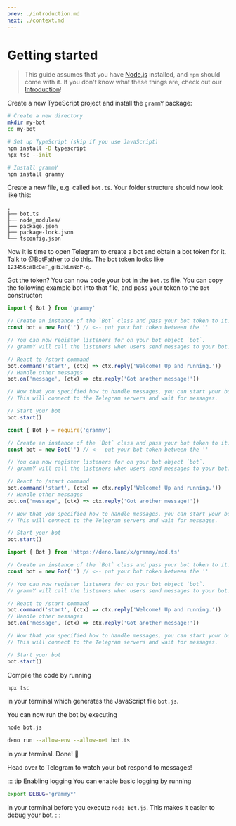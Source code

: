 ```yaml
---
prev: ./introduction.md
next: ./context.md
---
```


# Getting started

> This guide assumes that you have [Node.js](https://nodejs.org) installed, and `npm` should come with it.
> If you don't know what these things are, check out our [Introduction](./introduction.md)!

Create a new TypeScript project and install the `grammY` package:

```bash
# Create a new directory
mkdir my-bot
cd my-bot

# Set up TypeScript (skip if you use JavaScript)
npm install -D typescript
npx tsc --init

# Install grammY
npm install grammy
```

Create a new file, e.g. called `bot.ts`.
Your folder structure should now look like this:

```asciiart:no-line-numbers
.
├── bot.ts
├── node_modules/
├── package.json
├── package-lock.json
└── tsconfig.json
```

Now it is time to open Telegram to create a bot and obtain a bot token for it.
Talk to [@BotFather](https://telegram.me/BotFather) to do this.
The bot token looks like `123456:aBcDeF_gHiJkLmNoP-q`.

Got the token? You can now code your bot in the `bot.ts` file.
You can copy the following example bot into that file, and pass your token to the `Bot` constructor:

<CodeGroup>
 <CodeGroupItem title="TS">

```ts
import { Bot } from 'grammy'

// Create an instance of the `Bot` class and pass your bot token to it.
const bot = new Bot('') // <-- put your bot token between the ''

// You can now register listeners for on your bot object `bot`.
// grammY will call the listeners when users send messages to your bot.

// React to /start command
bot.command('start', (ctx) => ctx.reply('Welcome! Up and running.'))
// Handle other messages
bot.on('message', (ctx) => ctx.reply('Got another message!'))

// Now that you specified how to handle messages, you can start your bot.
// This will connect to the Telegram servers and wait for messages.

// Start your bot
bot.start()
```

 </CodeGroupItem>
 <CodeGroupItem title="JS">

```js
const { Bot } = require('grammy')

// Create an instance of the `Bot` class and pass your bot token to it.
const bot = new Bot('') // <-- put your bot token between the ''

// You can now register listeners for on your bot object `bot`.
// grammY will call the listeners when users send messages to your bot.

// React to /start command
bot.command('start', (ctx) => ctx.reply('Welcome! Up and running.'))
// Handle other messages
bot.on('message', (ctx) => ctx.reply('Got another message!'))

// Now that you specified how to handle messages, you can start your bot.
// This will connect to the Telegram servers and wait for messages.

// Start your bot
bot.start()
```

 </CodeGroupItem>
 <CodeGroupItem title="Deno">

```ts
import { Bot } from 'https://deno.land/x/grammy/mod.ts'

// Create an instance of the `Bot` class and pass your bot token to it.
const bot = new Bot('') // <-- put your bot token between the ''

// You can now register listeners for on your bot object `bot`.
// grammY will call the listeners when users send messages to your bot.

// React to /start command
bot.command('start', (ctx) => ctx.reply('Welcome! Up and running.'))
// Handle other messages
bot.on('message', (ctx) => ctx.reply('Got another message!'))

// Now that you specified how to handle messages, you can start your bot.
// This will connect to the Telegram servers and wait for messages.

// Start your bot
bot.start()
```

 </CodeGroupItem>
</CodeGroup>

Compile the code by running

```bash
npx tsc
```

in your terminal which generates the JavaScript file `bot.js`.

You can now run the bot by executing

<CodeGroup>
  <CodeGroupItem title="Node" active>

```bash
node bot.js
```

 </CodeGroupItem>
 <CodeGroupItem title="Deno">

```bash
deno run --allow-env --allow-net bot.ts
```

 </CodeGroupItem>
</CodeGroup>

in your terminal.
Done! :tada:

Head over to Telegram to watch your bot respond to messages!

::: tip Enabling logging
You can enable basic logging by running

```bash
export DEBUG='grammy*'
```

in your terminal before you execute `node bot.js`.
This makes it easier to debug your bot.
:::
